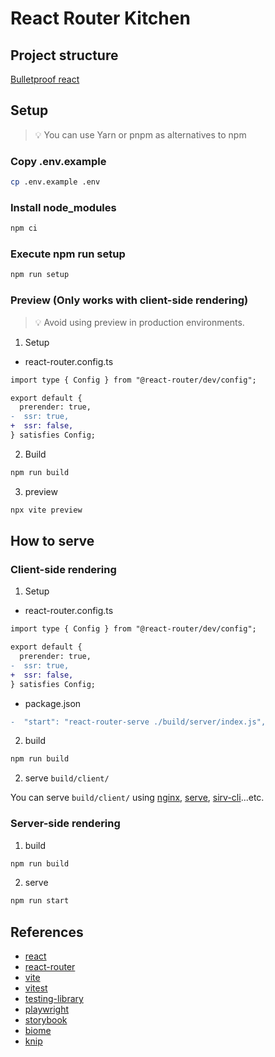 # React Router Kitchen

## Project structure

[Bulletproof react](https://github.com/alan2207/bulletproof-react/blob/master/docs/project-structure.md)

## Setup

> 💡 You can use Yarn or pnpm as alternatives to npm

### Copy .env.example

```sh
cp .env.example .env
```

### Install node_modules

```sh
npm ci
```

### Execute npm run setup

```sh
npm run setup
```

### Preview (Only works with client-side rendering)

> 💡 Avoid using preview in production environments.

1. Setup

- react-router.config.ts

```diff
import type { Config } from "@react-router/dev/config";

export default {
  prerender: true,
-  ssr: true,
+  ssr: false,
} satisfies Config;
```

2. Build

```sh
npm run build
```

3. preview

```sh
npx vite preview
```

## How to serve

### Client-side rendering

1. Setup

- react-router.config.ts

```diff
import type { Config } from "@react-router/dev/config";

export default {
  prerender: true,
-  ssr: true,
+  ssr: false,
} satisfies Config;
```

- package.json

```diff
-  "start": "react-router-serve ./build/server/index.js",
```

2. build

```sh
npm run build
```

2. serve `build/client/`

You can serve `build/client/` using [nginx](https://docs.nginx.com/nginx/admin-guide/web-server/serving-static-content/), [serve](https://www.npmjs.com/package/serve), [sirv-cli](https://www.npmjs.com/package/sirv-cli)...etc.

### Server-side rendering

1. build

```sh
npm run build
```

2. serve

```sh
npm run start
```

## References

- [react](https://react.dev/)
- [react-router](https://reactrouter.com/home)
- [vite](https://vite.dev/guide/)
- [vitest](https://vitest.dev/guide/)
- [testing-library](https://testing-library.com/docs)
- [playwright](https://playwright.dev/docs/intro)
- [storybook](https://storybook.js.org/docs)
- [biome](https://biomejs.dev/)
- [knip](https://knip.dev/overview/getting-started)
